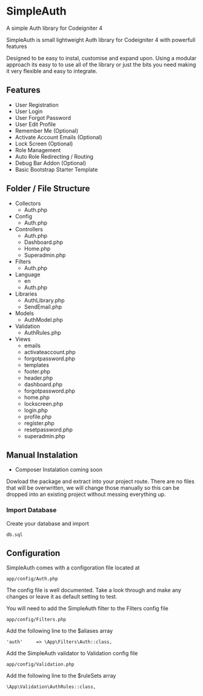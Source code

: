 # SimpleAuth
A simple Auth library for Codeigniter 4

SimpleAuth is small lightweight Auth library for Codeigniter 4 with powerfull features

Designed to be easy to instal, customise and expand upon. Using a modular approach its easy to to use all of the library or just the bits you need making it very flexible and easy to integrate.

## Features

* User Registration
* User Login
* User Forgot Password
* User Edit Profile
* Remember Me (Optional)
* Activate Account Emails (Optional)
* Lock Screen (Optional)
* Role Management
* Auto Role Redirecting / Routing
* Debug Bar Addon (Optional)
* Basic Bootstrap Starter Template


## Folder / File Structure


* Collectors
    * Auth.php
* Config
    * Auth.php
* Controllers
    * Auth.php
    * Dashboard.php
    * Home.php
    * Superadmin.php
* Filters
    * Auth.php
* Language
  * en    
   * Auth.php
* Libraries
    * AuthLibrary.php
    * SendEmail.php
* Models
    * AuthModel.php
* Validation
    * AuthRules.php
* Views
  * emails
   * activateaccount.php
   * forgotpassword.php
  * templates
   * footer.php
   * header.php
   * dashboard.php
   * forgotpassword.php
   * home.php
   * lockscreen.php
   * login.php
   * profile.php
   * register.php
   * resetpassword.php
   * superadmin.php



## Manual Instalation

* Composer Instalation coming soon

Dowload the package and extract into your project route. There are no files that will be overwritten, we will change those manually so this can be dropped into an existing project without messing everything up.

### Import Database

Create your database and import
```
db.sql
```

## Configuration

SimpleAuth comes with a configoration file located at
```
app/config/Auth.php
```
The config file is well documented. Take a look through and make any changes or leave it as default setting to test.

You will need to add the SimpleAuth filter to the Filters config file
```
app/config/Filters.php
```

Add the following line to the $aliases array

```
'auth'     => \App\Filters\Auth::class,	
```

Add the SimpleAuth validator to Validation config file

```
app/config/Validation.php
```
Add the following line to the $ruleSets array

```
\App\Validation\AuthRules::class,
```











